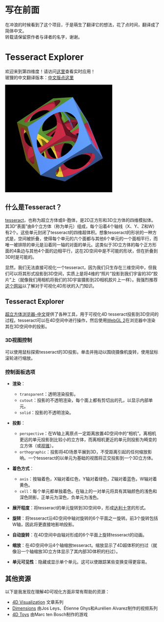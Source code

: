 # 写在前面

在冲浪的时候看到了这个项目，于是萌生了翻译它的想法，花了点时间，翻译成了简体中文。  
转载请保留原作者与译者的名字，谢谢。
# Tesseract Explorer

欢迎来到第四维度！请访问[这里](https://tsherif.github.io/tesseract-explorer/)查看实时应用！  
玻狸的中文翻译版本：[中文版点这里](https://glassfoxowo-dev.github.io/tesseract-explorer-zh-cn/)

![Tesseract](img/tesseract-350x350.png?raw=true)

## 什么是Tesseract？

[tesseract](https://en.wikipedia.org/wiki/Tesseract)，也称为超立方体或8-胞体，是2D正方形和3D立方体的四维模拟体。其3D“表面”由8个立方体（称为单元）组成，每个沿着4个轴线（X、Y、Z和W）有2个。这些单元封闭了tesseract的四维超体积。想象tesseract的形状的一种方式是，空间被折叠，使得每个单元的六个面都与其他6个单元的一个面相平行，而唯一被排除的单元是沿着同一轴的对面的单元。这类似于3D立方体的每个正方形面的4条边与其他4个面的边相平行，这在2D空间中是不可能的形状，但在折叠到3D时是可能的。

显然，我们无法直接可视化一个tesseract，因为我们只生存在三维空间中，但我们可以将其形式投影到3D空间，实质上是将4维的“照片”投影到我们宇宙的3D“胶片”上（就像我们用相机将我们的3D宇宙摄影到2D相机胶片上一样）。我强烈推荐[这个网站](http://eusebeia.dyndns.org/4d/vis/vis)以了解对于可视化4D形状的入门知识。

## Tesseract Explorer

[超立方体浏览器-中文](https://glassfoxowo-dev.github.io/tesseract-explorer-zh-cn/)提供了各种工具，用于可视化4D tesseract投影到3D空间的过程。tesseract可以在4D空间中进行操作，然后使用[WebGL 2](https://get.webgl.org/webgl2/)在浏览器中渲染其在3D空间中的投影。

### 3D视图控制

可以使用鼠标探索tesseract的3D投影。单击并拖动以围绕摄像机旋转，使用鼠标滚轮进行缩放。

### 控制面板选项

- **渲染**：
    - `transparent`：透明渲染投影。
    - `cutout`：投影的不透明渲染，每个面上都有剪切出的孔，以显示内部单元。
    - `solid`：投影的不透明渲染。

- **投影**：
    - `perspective`：在W轴上离原点一定距离放置4D空间中的“相机”。离相机更远的单元投影到比较小的立方体，而离相机更近的单元则投影为畸变的立方体（或[视锥](https://en.wikipedia.org/wiki/Frustum)）。
    - `orthographic`：投影将4D场景平展到3D，不受距离引起的任何缩放影响。一个tesseract的以单元为基础的视图将正交投影到一个3D立方体。

- **着色方式**：
    - `axis`：按轴着色，X轴对着红色，Y轴对着绿色，Z轴对着蓝色，W轴对着黄色。
    - `cell`：每个单元都单独着色。在轴上的一对单元将具有其轴颜色的浅色和深色阴影，正单元为深色，负单元为浅色。

- **展开程度**：将tesseract的单元旋转到3D空间中，形成[达利十字](https://en.wikipedia.org/wiki/Polycube#Octacubes_and_hypercube_unfoldings)的形式。

- **旋转**：将tesseract沿4D空间中轴对旋转的6个平面之一旋转。前3个旋转包括W轴，因此将更直接地影响投影。

- **自动旋转**：在4D空间中由轴对形成的6个平面上旋转tesseract的动画。

- **缩放**：在4D空间中沿4个轴缩放tesseract。缩放显示了4D超体积的扫过（就像沿一个轴缩放3D立方体显示了其内部3D体积的扫过）。

- **单元可见性**：隐藏或显示单个单元。这可以使跟踪某些变换变得更容易。

## 其他资源

以下是我发现在理解4D可视化方面非常有帮助的资源：

- [4D Visualization](http://eusebeia.dyndns.org/4d/vis/vis) 文章系列
- [Dimensions](https://www.youtube.com/playlist?list=PL3C690048E1531DC7) 由Jos Leys、Étienne Ghys和Aurélien Alvarez制作的视频系列
- [4D Toys](https://4dtoys.com/) 由Marc ten Bosch制作的游戏